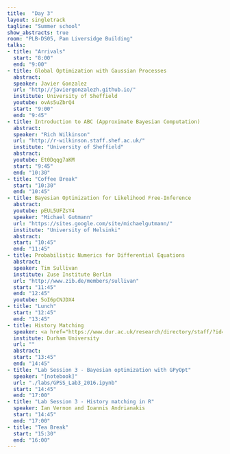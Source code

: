 ```yaml
---
title:  "Day 3"
layout: singletrack
tagline: "Summer school"
show_abstracts: true
room: "PLB-DS05, Pam Liversidge Building"
talks:
- title: "Arrivals"
  start: "8:00"
  end: "9:00"
- title: Global Optimization with Gaussian Processes
  abstract:
  speaker: Javier Gonzalez
  url: "http://javiergonzalezh.github.io/"
  institute: University of Sheffield
  youtube: ovAs5uZbrQ4
  start: "9:00"
  end: "9:45"
- title: Introduction to ABC (Approximate Bayesian Computation)
  abstract:
  speaker: "Rich Wilkinson"
  url: "http://r-wilkinson.staff.shef.ac.uk/"
  institute: "University of Sheffield"
  abstract:
  youtube: Et0Dqqg7aKM
  start: "9:45"
  end: "10:30"
- title: "Coffee Break"
  start: "10:30"
  end: "10:45"
- title: Bayesian Optimization for Likelihood Free-Inference
  abstract:
  youtube: pEUL5UFZsY4
  speaker: "Michael Gutmann"
  url: "https://sites.google.com/site/michaelgutmann/"
  institute: "University of Helsinki"
  abstract:
  start: "10:45"
  end: "11:45"
- title: Probabilistic Numerics for Differential Equations
  abstract:
  speaker: Tim Sullivan
  institute: Zuse Institute Berlin
  url: "http://www.zib.de/members/sullivan"
  start: "11:45"
  end: "12:45"
  youtube: 5oI6pCNJDX4
- title: "Lunch"
  start: "12:45"
  end: "13:45"
- title: History Matching
  speaker: <a href="https://www.dur.ac.uk/research/directory/staff/?id=3289">Ian Vernon</a> and <a href="http://www.lshtm.ac.uk/aboutus/people/andrianakis.ioannis">Ioannis Andrianakis</a>
  institute: Durham University
  url: ""
  abstract:
  start: "13:45"
  end: "14:45"
- title: "Lab Session 3 - Bayesian optimization with GPyOpt"
  speaker: "[notebook]"
  url: "./labs/GPSS_Lab3_2016.ipynb"
  start: "14:45"
  end: "17:00"
- title: "Lab Session 3 - History matching in R"
  speaker: Ian Vernon and Ioannis Andrianakis
  start: "14:45"
  end: "17:00"
- title: "Tea Break"
  start: "15:30"
  end: "16:00"
---
```

